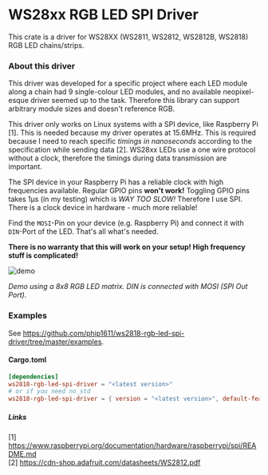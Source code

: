 # WS28xx RGB LED SPI Driver

This crate is a driver for WS28XX (WS2811, WS2812, WS2812B, WS2818) RGB LED chains/strips.
 
### About this driver

This driver was developed for a specific project where each LED module along a chain had 9 single-colour LED modules, and no available neopixel-esque driver seemed up to the task. Therefore this library can support arbitrary module sizes and doesn't reference RGB.

This driver only works on Linux systems with a SPI device, like Raspberry Pi [1]. This is needed because my driver operates at 15.6MHz. This is required because I need to reach specific *timings in nanoseconds* according to the specification while sending data [2].
WS28xx LEDs use a one wire protocol without a clock, therefore the timings during data transmission are important.

The SPI device in your Raspberry Pi has a reliable clock with high frequencies available. Regular GPIO pins **won't work!** Toggling GPIO pins takes 1µs (in my testing) which is *WAY TOO SLOW!* Therefore I use SPI. There is a clock device in hardware - much more reliable!

Find the `MOSI`-Pin on your device (e.g. Raspberry Pi) and connect it with `DIN`-Port of the LED. That's all what's needed.

**There is no warranty that this will work on your setup! High frequency stuff is complicated!**

![demo](ws2818-rgb-demo.gif) 

*Demo using a 8x8 RGB LED matrix. DIN is connected with MOSI (SPI Out Port).*

### Examples
See https://github.com/phip1611/ws2818-rgb-led-spi-driver/tree/master/examples. 

#### Cargo.toml
```toml
[dependencies]
ws2818-rgb-led-spi-driver = "<latest version>"
# or if you need no_std
ws2818-rgb-led-spi-driver = { version = "<latest version>", default-features = false }
```

##### Links

[1] https://www.raspberrypi.org/documentation/hardware/raspberrypi/spi/README.md \
[2] https://cdn-shop.adafruit.com/datasheets/WS2812.pdf 
